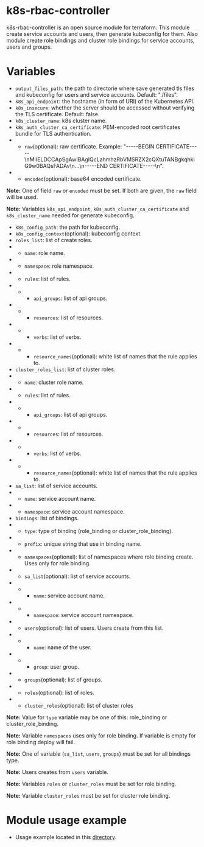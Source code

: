 # k8s-rbac-controller

k8s-rbac-controller is an open source module for terraform. This module create service accounts and users, then generate kubeconfig for them. Also module create role bindings and cluster role bindings for service accounts, users and groups.

# Variables

* `output_files_path`: the path to directorie where save generated tls files and kubeconfig for users and service accounts. Default: "./files".
* `k8s_api_endpoint`: the hostname (in form of URI) of the Kubernetes API.
* `k8s_insecure`: whether the server should be accessed without verifying the TLS certificate. Default: false.
* `k8s_cluster_name`: k8s cluster name.
* `k8s_auth_cluster_ca_certificate`: PEM-encoded root certificates bundle for TLS authentication.
* * `raw`(optional): raw certificate. Example: "-----BEGIN CERTIFICATE-----\nMIIELDCCApSgAwIBAgIQcLahmhzRbVMSRZX2cQXtuTANBgkqhkiG9w0BAQsFADAv\n...\n-----END CERTIFICATE-----\n".
* * `encoded`(optional): base64 encoded certificate.

**Note:** One of field `raw` or `encoded` must be set. If both are given, the `raw` field will be used.

**Note:** Variables `k8s_api_endpoint`, `k8s_auth_cluster_ca_certificate` and `k8s_cluster_name` needed for generate kubeconfig.

* `k8s_config_path`: the path for kubeconfig.
* `k8s_config_context`(optional): kubeconfig context.
* `roles_list`: list of create roles.
* * `name`: role name.
* * `namespace`: role namespace.
* * `rules`: list of rules.
* * * `api_groups`: list of api groups.
* * * `resources`: list of resources.
* * * `verbs`: list of verbs.
* * * `resource_names`(optional): white list of names that the rule applies to.
* `cluster_roles_list`: list of cluster roles.
* * `name`: cluster role name.
* * `rules`: list of rules.
* * * `api_groups`: list of api groups.
* * * `resources`: list of resources.
* * * `verbs`: list of verbs.
* * * `resource_names`(optional): white list of names that the rule applies to.
* `sa_list`: list of service accounts.
* * `name`:  service account name.
* * `namespace`:  service account namespace.
* `bindings`: list of bindings.
* * `type`: type of binding (role_binding or cluster_role_binding).
* * `prefix`: unique string that use in binding name.
* * `namespaces`(optional): list of namespaces where role binding create. Uses only for role binding.
* * `sa_list`(optional): list of service accounts.
* * * `name`:  service account name.
* * * `namespace`:  service account namespace.
* * `users`(optional): list of users. Users create from this list.
* * * `name`: name of the user.
* * * `group`: user group.
* * `groups`(optional): list of groups.
* * `roles`(optional): list of roles.
* * `cluster_roles`(optional): list of cluster roles

**Note:** Value for `type` variable may be one of this: role_binding or cluster_role_binding.

**Note:** Variable `namespaces` uses only for role binding. If variable is empty for role binding deploy will fail.

**Note:** One of variable (`sa_list`, `users`, `groups`) must be set for all bindings type.

**Note:** Users creates from `users` variable.

**Note:** Variables `roles` or `cluster_roles` must be set for role binding.

**Note:** Variable `cluster_roles` must be set for cluster role binding.

# Module usage example

* Usage example located in this [directory](example).

